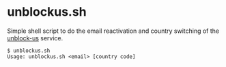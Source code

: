 # unblockus.sh

Simple shell script to do the email reactivation and country switching of the [unblock-us](http://unblock-us.com/) service.

```
$ unblockus.sh
Usage: unblockus.sh <email> [country code]
```
